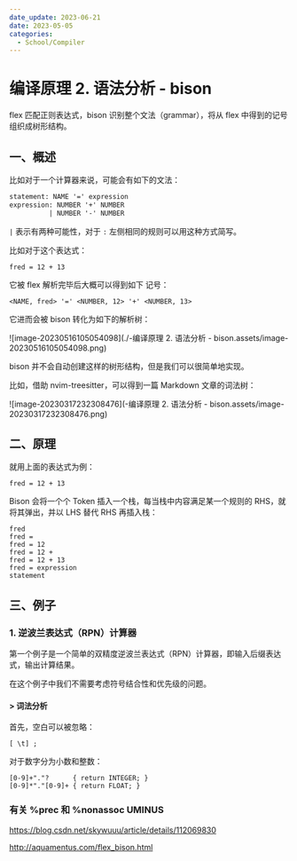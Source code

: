 ```yaml
---
date_update: 2023-06-21
date: 2023-05-05
categories:
  - School/Compiler
---
```


# 编译原理 2. 语法分析 - bison

flex 匹配正则表达式，bison 识别整个文法（grammar），将从 flex 中得到的记号组织成树形结构。

## 一、概述

比如对于一个计算器来说，可能会有如下的文法：

```yacc
statement: NAME '=' expression
expression: NUMBER '+' NUMBER
          | NUMBER '-' NUMBER
```

`|` 表示有两种可能性，对于 `:` 左侧相同的规则可以用这种方式简写。

比如对于这个表达式：

```
fred = 12 + 13
```

它被 flex 解析完毕后大概可以得到如下 记号：

```
<NAME, fred> '=' <NUMBER, 12> '+' <NUMBER, 13>
```

它进而会被 bison 转化为如下的解析树：

<!-- more -->

![image-20230516105054098](./-编译原理 2. 语法分析 - bison.assets/image-20230516105054098.png)

bison 并不会自动创建这样的树形结构，但是我们可以很简单地实现。

比如，借助 nvim-treesitter，可以得到一篇 Markdown 文章的词法树：

![image-20230317232308476](-编译原理 2. 语法分析 - bison.assets/image-20230317232308476.png)

## 二、原理

就用上面的表达式为例：

```
fred = 12 + 13
```

Bison 会将一个个 Token 插入一个栈，每当栈中内容满足某一个规则的 RHS，就将其弹出，并以 LHS 替代 RHS 再插入栈：

```
fred
fred =
fred = 12
fred = 12 +
fred = 12 + 13
fred = expression
statement
```

## 三、例子

### 1. 逆波兰表达式（RPN）计算器

第一个例子是一个简单的双精度逆波兰表达式（RPN）计算器，即输入后缀表达式，输出计算结果。

在这个例子中我们不需要考虑符号结合性和优先级的问题。

#### > 词法分析

首先，空白可以被忽略：

```
[ \t] ;
```

对于数字分为小数和整数：

```
[0-9]+"."?      { return INTEGER; }
[0-9]*"."[0-9]+ { return FLOAT; }
```



### 有关 %prec 和 %nonassoc UMINUS

https://blog.csdn.net/skywuuu/article/details/112069830





http://aquamentus.com/flex_bison.html

